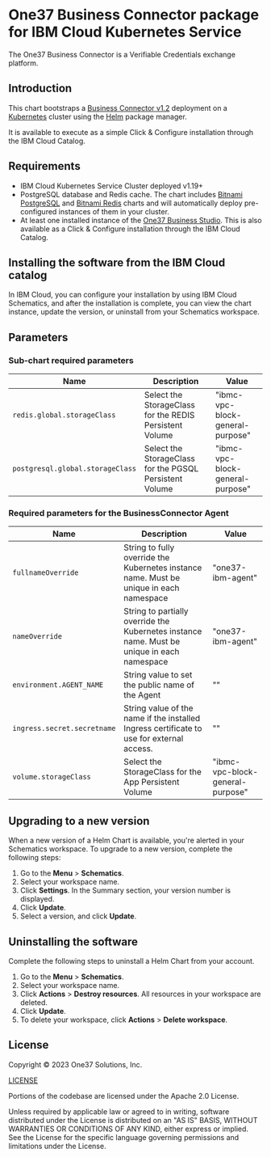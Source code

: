 # One37 Business Connector package for IBM Cloud Kubernetes Service

The One37 Business Connector is a Verifiable Credentials exchange platform.

## Introduction

This chart bootstraps a [Business Connector v1.2]() deployment on a [Kubernetes](https://kubernetes.io) cluster using the [Helm](https://helm.sh) package manager.

It is available to execute as a simple Click & Configure installation through the
IBM Cloud Catalog.

## Requirements

- IBM Cloud Kubernetes Service Cluster deployed  v1.19+
- PostgreSQL database and Redis cache. The chart includes [Bitnami PostgreSQL]()
  and [Bitnami Redis]() charts and will automatically deploy pre-configured instances
  of them in your cluster.
- At least one installed instance of the [One37 Business Studio](). This is also available
  as a Click & Configure installation through the IBM Cloud Catalog.

## Installing the software from the IBM Cloud catalog

In IBM Cloud, you can configure your installation by using IBM Cloud Schematics, and
after the installation is complete, you can view the chart instance, update the version,
or uninstall from your Schematics workspace.

## Parameters

### Sub-chart required parameters

| Name                             | Description                                             | Value                            |
|----------------------------------|---------------------------------------------------------|----------------------------------|
| `redis.global.storageClass`      | Select the StorageClass for the REDIS Persistent Volume | "ibmc-vpc-block-general-purpose" |
| `postgresql.global.storageClass` | Select the StorageClass for the PGSQL Persistent Volume | "ibmc-vpc-block-general-purpose" |

### Required parameters for the BusinessConnector Agent

| Name                        | Description                                                                                 | Value                            |
|-----------------------------|---------------------------------------------------------------------------------------------|----------------------------------|
| `fullnameOverride`          | String to fully override the Kubernetes instance name. Must be unique in each namespace     | "one37-ibm-agent"                |
| `nameOverride`              | String to partially override the Kubernetes instance name. Must be unique in each namespace | "one37-ibm-agent"                |
| `environment.AGENT_NAME`    | String value to set the public name of the Agent                                            | ""                               |
| `ingress.secret.secretname` | String value of the name if the installed Ingress certificate to use for external access.   | ""                               |
| `volume.storageClass`       | Select the StorageClass for the App Persistent Volume                                       | "ibmc-vpc-block-general-purpose" |

## Upgrading to a new version

When a new version of a Helm Chart is available, you're alerted in your Schematics workspace. To upgrade to a new version, complete the following steps:

1. Go to the **Menu** > **Schematics**.
2. Select your workspace name.
3. Click **Settings**. In the Summary section, your version number is displayed.
4. Click **Update**.
5. Select a version, and click **Update**.

## Uninstalling the software

Complete the following steps to uninstall a Helm Chart from your account.

1. Go to the **Menu** > **Schematics**.
2. Select your workspace name.
3. Click **Actions** > **Destroy resources**. All resources in your workspace are deleted.
4. Click **Update**.
5. To delete your workspace, click **Actions** > **Delete workspace**.

## License

Copyright &copy; 2023 One37 Solutions, Inc.

[LICENSE](https://raw.githubusercontent.com/FedoraMan137/helm-test/main/LICENSE.md)

Portions of the codebase are licensed under the Apache 2.0 License.

Unless required by applicable law or agreed to in writing, software
distributed under the License is distributed on an "AS IS" BASIS,
WITHOUT WARRANTIES OR CONDITIONS OF ANY KIND, either express or implied.
See the License for the specific language governing permissions and
limitations under the License.
